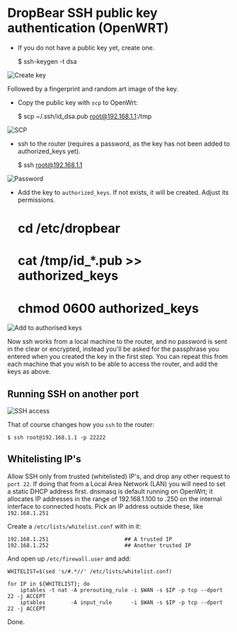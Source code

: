 # DropBear SSH public key authentication (OpenWRT)

* If you do not have a public key yet, create one.
    
    $ ssh-keygen -t dsa    

![Create key](https://github.com/tymyrddin/orchard/blob/main/mitigations/assets/images/create-key.png)

Followed by a fingerprint and random art image of the key.

* Copy the public key with `scp` to OpenWrt: 

    $ scp ~/.ssh/id_dsa.pub root@192.168.1.1:/tmp    

![SCP](https://github.com/tymyrddin/orchard/blob/main/mitigations/assets/images/scp.png)

* ssh to the router (requires a password, as the key has not been added to authorized_keys yet).

    $ ssh root@192.168.1.1    

![Password](https://github.com/tymyrddin/orchard/blob/main/mitigations/assets/images/ssh-still-password-asked.png) 

* Add the key to `authorized_keys`. If not exists, it will be created. Adjust its permissions. 

    # cd /etc/dropbear
    # cat /tmp/id_*.pub >> authorized_keys
    # chmod 0600 authorized_keys    

![Add to authorised keys](https://github.com/tymyrddin/orchard/blob/main/mitigations/assets/images/add-to-authorized-keys.png) 

Now ssh works from a local machine to the router, and no password is sent in the clear or encrypted, instead you'll be asked for the passphrase you entered when you created the key in the first step. You can repeat this from each machine that you wish to be able to access the router, and add the keys as above. 

## Running SSH on another port

![SSH access](https://github.com/tymyrddin/orchard/blob/main/mitigations/assets/images/ssh-access.png)

That of course changes how you `ssh` to the router:

    $ ssh root@192.168.1.1 -p 22222    

## Whitelisting IP's

Allow SSH only from trusted (whitelisted) IP's, and drop any other request to `port 22`. If doing that from a Local Area Network (LAN) you will need to set a static DHCP address first. dnsmasq is default running on OpenWrt; it allocates IP addresses in the range of 192.168.1.100 to .250 on the internal interface to connected hosts. Pick an IP address outside these, like `192.168.1.251`

Create a `/etc/lists/whitelist.conf` with in it:

    192.168.1.251                        ## A trusted IP
    192.168.1.252                        ## Another trusted IP    

And open up `/etc/firewall.user` and add:

    WHITELIST=$(sed 's/#.*//' /etc/lists/whitelist.conf)

    for IP in ${WHITELIST}; do
        iptables -t nat -A prerouting_rule -i $WAN -s $IP -p tcp --dport 22 -j ACCEPT
        iptables        -A input_rule      -i $WAN -s $IP -p tcp --dport 22 -j ACCEPT    

Done.
